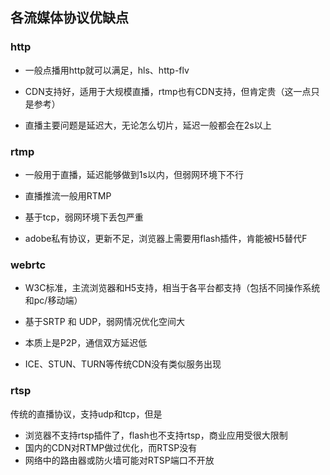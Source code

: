 ## 各流媒体协议优缺点
### http
* 一般点播用http就可以满足，hls、http-flv
* CDN支持好，适用于大规模直播，rtmp也有CDN支持，但肯定贵（这一点只是参考）


* 直播主要问题是延迟大，无论怎么切片，延迟一般都会在2s以上

### rtmp
* 一般用于直播，延迟能够做到1s以内，但弱网环境下不行
* 直播推流一般用RTMP

* 基于tcp，弱网环境下丢包严重
* adobe私有协议，更新不足，浏览器上需要用flash插件，肯能被H5替代F

### webrtc
* W3C标准，主流浏览器和H5支持，相当于各平台都支持（包括不同操作系统和pc/移动端）
* 基于SRTP 和 UDP，弱网情况优化空间大
* 本质上是P2P，通信双方延迟低

* ICE、STUN、TURN等传统CDN没有类似服务出现

### rtsp
传统的直播协议，支持udp和tcp，但是
* 浏览器不支持rtsp插件了，flash也不支持rtsp，商业应用受很大限制
* 国内的CDN对RTMP做过优化，而RTSP没有
* 网络中的路由器或防火墙可能对RTSP端口不开放